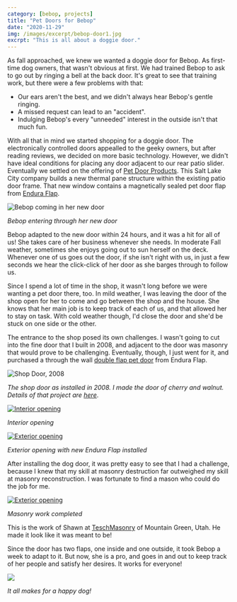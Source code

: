 ```yaml
---
category: [bebop, projects]
title: "Pet Doors for Bebop"
date: "2020-11-29"
img: /images/excerpt/bebop-door1.jpg
excrpt: "This is all about a doggie door." 
---
```

As fall approached, we knew we wanted a doggie door for Bebop.  As first-time dog owners, that wasn't obvious at first.  We had  trained Bebop to ask to go out by ringing a bell at the back door.   It's great to see that training work, but there were a few problems with that:
- Our ears aren't the best, and we didn't always hear Bebop's gentle ringing.
- A missed request can lead to an "accident".
- Indulging Bebop's every "unneeded" interest in the outside isn't that much fun.

With all that in mind we started shopping for a doggie door.   The electronically controlled doors appealled to the geeky owners, but after reading reviews, we decided on more basic technology.   However, we didn't have ideal conditions for placing any door adjacent to our rear patio slider.   Eventually we settled on the offering of [Pet Door Products](https://petdoorproducts.com/). This Salt Lake City company builds a new thermal pane structure within the existing patio door frame.  That new window contains a magnetically sealed pet door flap from [Endura Flap](https://enduraflap.com/).

![Bebop coming in her new door](/images/bebop-door1.jpg)

*Bebop entering through her new door*

Bebop adapted to the new door within 24 hours, and it was a hit for all of us! She takes care of her business whenever she needs.  In moderate Fall weather, sometimes she enjoys going out to sun herself on the deck.  Whenever one of us goes out the door, if she isn't right with us, in just a few seconds we hear the click-click of her door as she barges through to follow us.

Since I spend a lot of time in the shop, it wasn't long before we were wanting a pet door there, too.  In mild weather, I was leaving the door of the shop open for her to come and go between the shop and the house.  She knows that her main job is to keep track of each of us, and that allowed her to stay on task.   With cold weather though, I'd close the door and she'd be stuck  on one side or the other.    

The entrance to the shop posed its own challenges.  I wasn't going to cut into the fine door that I built in 2008, and adjacent to the door was masonry that would prove to be challenging.   Eventually, though, I just went for it, and purchased a through the wall [double flap pet door](https://enduraflap.com/products/pet-doors-for-walls-double-flap) from Endura Flap.  

![Shop Door, 2008](/images/shopdoor2008.jpg)

*The shop door as installed in 2008. I made the door of cherry and walnut. Details of that project are [here](/blog/a-door-for-the-new-shop/)*.

[![Interior opening](/images/shopDogDoor1.jpg)](https://www.dropbox.com/s/9fsj8bc20lqay4b/shopDogDoor1.jpg?raw=1)

*Interior opening*

[![Exterior opening](/images/shopDogDoor2.jpg)](https://www.dropbox.com/s/eykly6son62w1y3/shopDogDoor2.jpg?raw=1)

*Exterior opening with new Endura Flap installed*

After installing the dog door, it was pretty easy to see that I had a challenge, because I knew that my skill at masonry destruction far outweighed my skill at masonry reconstruction.   I was fortunate to find a mason who could do the job for me.

[![Exterior opening](/images/shopDogDoor3.jpg)](https://www.dropbox.com/s/5872wzm1vrsnh75/shopDogDoor3.jpg?raw=1)

*Masonry work completed*

This is the work of Shawn at [TeschMasonry](https://www.thumbtack.com/ut/syracuse/masonry-contractors/teschmasonry/service/120109590772237510?project_pk=407528280204795913) of Mountain Green, Utah.   He made it look like it was meant to be!

Since the door has two flaps, one inside and one outside, it took Bebop a week to adapt to it.   But now, she is a pro, and goes in and out to keep track of her people and satisfy her desires.   It works for everyone!

![](/images/Happy-August-2020.jpg)

*It all makes for a happy dog!*
